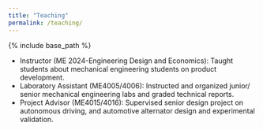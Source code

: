 ```yaml
---
title: "Teaching"
permalink: /teaching/
---
```


{% include base_path %}


- Instructor (ME 2024-Engineering Design and Economics): Taught students about mechanical engineering students on product development.
- Laboratory Assistant (ME4005/4006): Instructed and organized junior/ senior mechanical engineering labs and graded technical reports.
- Project Advisor (ME4015/4016): Supervised senior design project on autonomous driving, and automotive alternator design and experimental validation.
